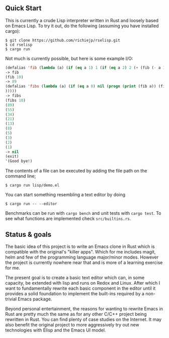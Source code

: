 Quick Start
-----------

This is currently a crude Lisp interpreter written in Rust and loosely based
on Emacs Lisp. To try it out, do the following (assuming you have installed
cargo):

```
$ git clone https://github.com/richiejp/rselisp.git
$ cd rselisp
$ cargo run
```

Not much is currently possible, but here is some example I/O:

```lisp
(defalias 'fib (lambda (a) (if (eq a 1) 1 (if (eq a 2) 2 (+ (fib (- a 1)) (fib (- a 2)))))))
-> fib
(fib 10)
-> 89
(defalias 'fibs (lambda (a) (if (eq a 0) nil (progn (print (fib a)) (fibs (- a 1
)))))
-> fibs
(fibs 10)
(89)
(55)
(34)
(21)
(13)
(8)
(5)
(3)
(2)
(1)
-> nil
(exit)
'(Good bye!)
```

The contents of a file can be executed by adding the file path on the command line;

```
$ cargo run lisp/demo.el
```

You can start something resembling a text editor by doing

```
$ cargo run -- --editor
```

Benchmarks can be run with `cargo bench` and unit tests with `cargo test`. To
see what functions are implemented check `src/builtins.rs`.

Status & goals
--------------

The basic idea of this project is to write an Emacs clone in Rust which is
compatible with the original's "killer apps". Which for me includes magit,
helm and few of the programming language major/minor modes. However the
project is currently nowhere near that and is more of a learning exercise for
me.

The present goal is to create a basic text editor which can, in some capacity,
be extended with lisp and runs on Redox and Linux. After which I want to
fundamentally rewrite each basic component in the editor until it provides a
solid foundation to implement the built-ins required by a non-trivial Emacs
package.

Beyond personal entertainment, the reasons for wanting to rewrite Emacs in
Rust are pretty much the same as for any other C/C++ project being rewritten
in Rust. You can find plenty of case studies on the Internet. It may also
benefit the original project to more aggressively try out new technologies
with Elisp and the Emacs UI model.
